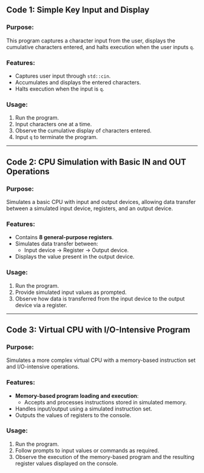 ## Code 1: Simple Key Input and Display

### Purpose:

This program captures a character input from the user, displays the cumulative characters entered, and halts execution when the user inputs `q`.

### Features:

- Captures user input through `std::cin`.
- Accumulates and displays the entered characters.
- Halts execution when the input is `q`.

### Usage:

1. Run the program.
2. Input characters one at a time.
3. Observe the cumulative display of characters entered.
4. Input `q` to terminate the program.

---

## Code 2: CPU Simulation with Basic IN and OUT Operations

### Purpose:

Simulates a basic CPU with input and output devices, allowing data transfer between a simulated input device, registers, and an output device.

### Features:

- Contains **8 general-purpose registers**.
- Simulates data transfer between:
  - Input device → Register → Output device.
- Displays the value present in the output device.

### Usage:

1. Run the program.
2. Provide simulated input values as prompted.
3. Observe how data is transferred from the input device to the output device via a register.

---

## Code 3: Virtual CPU with I/O-Intensive Program

### Purpose:

Simulates a more complex virtual CPU with a memory-based instruction set and I/O-intensive operations.

### Features:

- **Memory-based program loading and execution**:
  - Accepts and processes instructions stored in simulated memory.
- Handles input/output using a simulated instruction set.
- Outputs the values of registers to the console.

### Usage:

1. Run the program.
2. Follow prompts to input values or commands as required.
3. Observe the execution of the memory-based program and the resulting register values displayed on the console.
